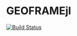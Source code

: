 # GEOFRAMEjl

[![Build Status](https://github.com/bubbobne/GEOFRAMEjl.jl/actions/workflows/CI.yml/badge.svg?branch=main)](https://github.com/bubbobne/GEOFRAMEjl.jl/actions/workflows/CI.yml?query=branch%3Amain)
